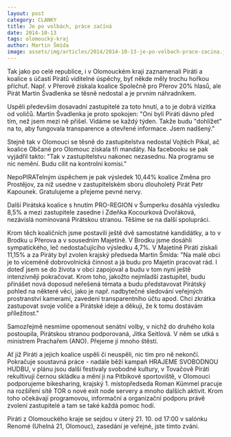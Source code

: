 ```yaml
---
layout: post
category: CLANKY
title: Je po volbách, práce začíná
date: 2014-10-13
tags: olomoucký-kraj
author: Martin Šmída
image: assets/img/articles/2014/2014-10-13-je-po-volbach-prace-zacina.jpg   #751x422 pixelu
---
```

Tak jako po celé republice, i v Olomouckém kraji zaznamenali Piráti a koalice s účastí Pirátů viditelné úspěchy, byť někde měly trochu hořkou příchuť. Např. v Přerově získala koalice Společně pro Přerov 20% hlasů, ale Pirát Martin Švadlenka se těsně nedostal a je prvním náhradníkem.

Uspěli především dosavadní zastupitelé za toto hnutí, a to je dobrá vizitka od voličů. Martin Švadlenka je proto spokojen: "Oni byli Piráti dávno před tím, než jsem mezi ně přišel. Vídáme se každý týden. Takže budu "dohlížet" na to, aby fungovala transparence a otevřené informace. Jsem nadšený."

Stejně tak v Olomouci se těsně do zastupitelstva nedostal Vojtěch Pikal, ač koalice Občané pro Olomouc získala tři mandáty. Na facebooku se pak vyjádřil takto: "Tak v zastupitelstvu nakonec nezasednu. Na programu se nic nemění. Budu cílit na kontrolní komisi."

NepoPIRATelným úspěchem je pak výsledek 10,44% koalice Změna pro Prostějov, za níž usedne v zastupitelském sboru dlouholetý Pirát Petr Kapounek. Gratulujeme a přejeme pevné nervy.

Další Pirátská koalice s hnutím PRO-REGION v Šumperku dosáhla výsledku 8,5% a mezi zastupitele zasedne i Zdeňka Kocourková Dvořáková, nezávislá nominovaná Pirátskou stranou. Těšíme se na další spolupráci.

Krom těch koaličních jsme postavili ještě dvě samostatné kandidátky, a to v Brodku u Přerova a v sousedním Majetíně. V Brodku jsme dosáhli sympatického, leč nedostačujícího výsledku 4,7%. V Majetíně Piráti získali 11,15% a za Piráty byl zvolen krajský předseda Martin Šmída: "Na malé obci je to víceméně dobrovolnická činnost a já budu pro Majetín pracovat rád. I doteď jsem se do života v obci zapojoval a budu v tom nyní ještě intenzivněji pokračovat.   Krom toho, jakožto nejmladší zastupitel, budu přinášet nová doposud neřešená témata a budu představovat Pirátský pohled na některé věci, jako je např. nadbytečné sledování veřejných prostranství kamerami, zavedení transparentního účtu apod. Chci zkrátka zastupovat svoje voliče a Pirátské ideje a děkuji, že k tomu dostávám příležitost." 

Samozřejmě nesmíme opomenout senátní volby, v nichž do druhého kola postoupila, Pirátskou stranou podporovaná, Jitka Seitlová. V něm se utká s ministrem Prachařem (ANO). Přejeme jí mnoho štěstí.

Ať již  Piráti a jejich koalice uspěli či neuspěli, nic tím pro ně nekončí. Pokračuje soustavná práce - nadále běží kampaň HRAJEME SVOBODNOU HUDBU, v plánu jsou další festivaly svobodné kultury, v Tovačově Piráti rekultivují černou skládku a mění ji na Pitbikové sportoviště, v Olomouci podporujeme bikesharing, krajský 1. místopředseda Roman Kümmel pracuje na rozšíření sítě TOR o nové exit node servery a mnoho dalších aktivit. Krom toho očekávají programovou, informační a organizační podporu právě zvolení zastupitelé a tam se také každá pomoc hodí.

Piráti z Olomouckého kraje se sejdou v úterý 21. 10. od 17:00 v salónku Renomé (Uhelná 21, Olomouc), zasedání je veřejné, jste tímto zváni.
